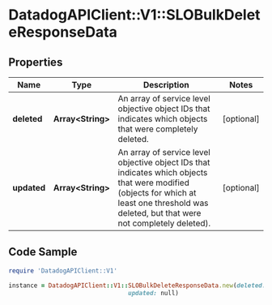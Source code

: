 # DatadogAPIClient::V1::SLOBulkDeleteResponseData

## Properties

Name | Type | Description | Notes
------------ | ------------- | ------------- | -------------
**deleted** | **Array&lt;String&gt;** | An array of service level objective object IDs that indicates which objects that were completely deleted. | [optional] 
**updated** | **Array&lt;String&gt;** | An array of service level objective object IDs that indicates which objects that were modified (objects for which at least one threshold was deleted, but that were not completely deleted). | [optional] 

## Code Sample

```ruby
require 'DatadogAPIClient::V1'

instance = DatadogAPIClient::V1::SLOBulkDeleteResponseData.new(deleted: null,
                                 updated: null)
```


